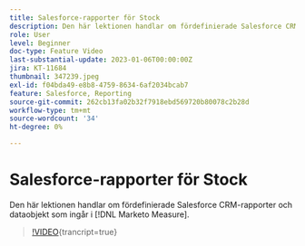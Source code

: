 ```yaml
---
title: Salesforce-rapporter för Stock
description: Den här lektionen handlar om fördefinierade Salesforce CRM-rapporter och dataobjekt som ingår i  [!DNL Marketo Measure].
role: User
level: Beginner
doc-type: Feature Video
last-substantial-update: 2023-01-06T00:00:00Z
jira: KT-11684
thumbnail: 347239.jpeg
exl-id: f04bda49-e8b8-4759-8634-6af2034bcab7
feature: Salesforce, Reporting
source-git-commit: 262cb13fa02b32f7918ebd569720b80078c2b28d
workflow-type: tm+mt
source-wordcount: '34'
ht-degree: 0%

---
```


# Salesforce-rapporter för Stock

Den här lektionen handlar om fördefinierade Salesforce CRM-rapporter och dataobjekt som ingår i [!DNL Marketo Measure].

>[!VIDEO](https://video.tv.adobe.com/v/347239/?learn=on){trancript=true}
